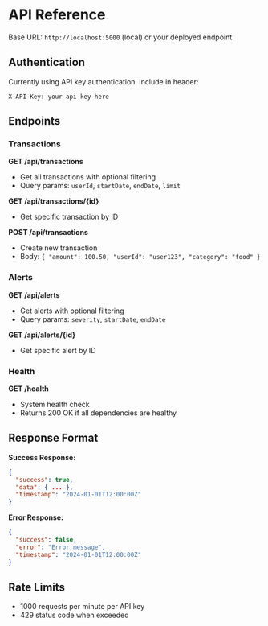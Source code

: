 # API Reference

Base URL: `http://localhost:5000` (local) or your deployed endpoint

## Authentication

Currently using API key authentication. Include in header:
```
X-API-Key: your-api-key-here
```

## Endpoints

### Transactions

**GET /api/transactions**
- Get all transactions with optional filtering
- Query params: `userId`, `startDate`, `endDate`, `limit`

**GET /api/transactions/{id}**
- Get specific transaction by ID

**POST /api/transactions**
- Create new transaction
- Body: `{ "amount": 100.50, "userId": "user123", "category": "food" }`

### Alerts

**GET /api/alerts**
- Get alerts with optional filtering
- Query params: `severity`, `startDate`, `endDate`

**GET /api/alerts/{id}**
- Get specific alert by ID

### Health

**GET /health**
- System health check
- Returns 200 OK if all dependencies are healthy

## Response Format

**Success Response:**
```json
{
  "success": true,
  "data": { ... },
  "timestamp": "2024-01-01T12:00:00Z"
}
```

**Error Response:**
```json
{
  "success": false,
  "error": "Error message",
  "timestamp": "2024-01-01T12:00:00Z"
}
```

## Rate Limits

- 1000 requests per minute per API key
- 429 status code when exceeded